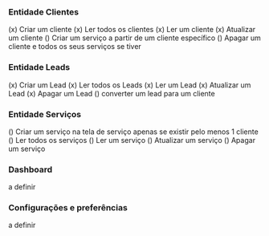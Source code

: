 ### Entidade Clientes

(x) Criar um cliente
(x) Ler todos os clientes
(x) Ler um cliente
(x) Atualizar um cliente
() Criar um serviço a partir de um cliente específico
() Apagar um cliente e todos os seus serviços se tiver

### Entidade Leads

(x) Criar um Lead
(x) Ler todos os Leads
(x) Ler um Lead
(x) Atualizar um Lead
(x) Apagar um Lead
() converter um lead para um cliente

### Entidade Serviços

() Criar um serviço na tela de serviço apenas se existir pelo menos 1 cliente
() Ler todos os serviços
() Ler um serviço
() Atualizar um serviço
() Apagar um serviço

### Dashboard
a definir

### Configurações e preferências
a definir
